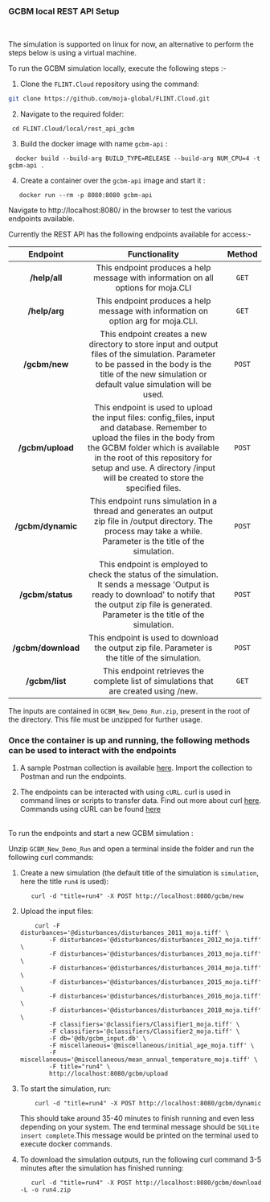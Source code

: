 ### GCBM local REST API Setup  
<br/>

The simulation is supported on linux for now, an alternative to perform the steps below is using a virtual machine.
 
To run the GCBM simulation locally, execute the following steps :- 
1. Clone the `FLINT.Cloud` repository using the command:

```bash
git clone https://github.com/moja-global/FLINT.Cloud.git
```

2. Navigate to the required folder: 
  ```
   cd FLINT.Cloud/local/rest_api_gcbm
  ```
3. Build the docker image with name `gcbm-api` :
  ```
    docker build --build-arg BUILD_TYPE=RELEASE --build-arg NUM_CPU=4 -t gcbm-api .
  ```
4. Create a container over the `gcbm-api` image and start it : 
 ```
    docker run --rm -p 8080:8080 gcbm-api
  ```

Navigate to http://localhost:8080/ in the browser to test the various endpoints available.

Currently the REST API has the following endpoints available for access:-
 
|      Endpoint     | Functionality | Method | 
| :----------------: | :----------------: | :----------------: | 
|   **/help/all**    | This endpoint produces a help message with information on all options for moja.CLI | `GET`
|   **/help/arg**    |  This endpoint produces a help message with information on option arg for moja.CLI. | `GET`
|   **/gcbm/new**    |  This endpoint creates a new directory to store input and output files of the simulation. Parameter to be passed in the body is the title of the new simulation or default value simulation will be used.   | `POST` |
|  **/gcbm/upload**  | This endpoint is used to upload the input files: config_files, input and database. Remember to upload the files in the body from the GCBM folder which is available in the root of this repository for setup and use. A directory /input will be created to store the specified files. | `POST` |
| **/gcbm/dynamic**  |  This endpoint runs simulation in a thread and generates an output zip file in /output directory. The process may take a while. Parameter is the title of the simulation. | `POST` |
|  **/gcbm/status**  | This endpoint is employed to check the status of the simulation. It sends a message 'Output is ready to download' to notify that the output zip file is generated. Parameter is the title of the simulation. | `POST`
|  **/gcbm/download**  | This endpoint is used to download the output zip file. Parameter is the title of the simulation. | `POST`
|  **/gcbm/list**  | This endpoint retrieves the complete list of simulations that are created using /new.  | `GET`

The inputs are contained in `GCBM_New_Demo_Run.zip`, present in the root of the directory. This file must be unzipped for further usage.

<h3> Once the container is up and running, the following methods can be used to interact with the endpoints </h3>

1. A sample Postman collection is available [here](https://github.com/nynaalekhya/FLINT.Cloud/blob/local-gcbm-run/rest_local_run/local_run.postman_collection). Import the collection to Postman and run the endpoints.

2. The endpoints can be interacted with using `cURL`. 
curl is used in command lines or scripts to transfer data. Find out more about curl [here](https://curl.se/). Commands using cURL can be found [here](curl.md)
<br/>
To run the endpoints and start a new GCBM simulation : 

 Unzip `GCBM_New_Demo_Run` and open a terminal inside the folder and run the following curl commands:
 
 1. Create a new simulation (the default title of the simulation is `simulation`, here the title `run4` is used): 
     ```
        curl -d "title=run4" -X POST http://localhost:8080/gcbm/new
    ````

 2. Upload the input files: </br>
    ```
        curl -F disturbances='@disturbances/disturbances_2011_moja.tiff' \
            -F disturbances='@disturbances/disturbances_2012_moja.tiff' \
            -F disturbances='@disturbances/disturbances_2013_moja.tiff' \
            -F disturbances='@disturbances/disturbances_2014_moja.tiff' \
            -F disturbances='@disturbances/disturbances_2015_moja.tiff' \
            -F disturbances='@disturbances/disturbances_2016_moja.tiff' \
            -F disturbances='@disturbances/disturbances_2018_moja.tiff' \
            -F classifiers='@classifiers/Classifier1_moja.tiff' \
            -F classifiers='@classifiers/Classifier2_moja.tiff' \
            -F db='@db/gcbm_input.db' \
            -F miscellaneous='@miscellaneous/initial_age_moja.tiff' \
            -F miscellaneous='@miscellaneous/mean_annual_temperature_moja.tiff' \
            -F title="run4" \
            http://localhost:8080/gcbm/upload

    ```
    
  3. To start the simulation, run:
     ```
         curl -d "title=run4" -X POST http://localhost:8080/gcbm/dynamic
     ```
     This should take around 35-40 minutes to finish running and even less depending on your system. The end terminal message should be `SQLite insert complete`.This message would be printed on the terminal used to execute docker commands.
    
   
   4. To download the simulation outputs, run the following curl command 3-5 minutes after the simulation has finished running:
      ```
         curl -d "title=run4" -X POST http://localhost:8080/gcbm/download -L -o run4.zip
      ```
